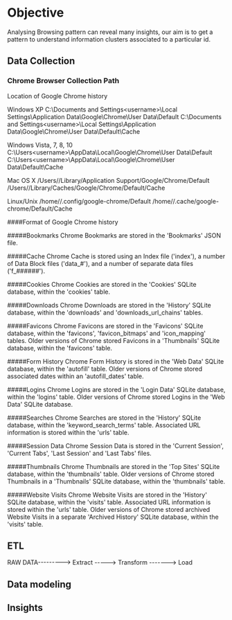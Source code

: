 # Objective
Analysing Browsing pattern can reveal many insights, our aim is to get a pattern to understand information clusters associated to a particular id.

## Data Collection

### Chrome Browser Collection Path

Location of Google Chrome history

Windows XP
C:\Documents and Settings\<username>\Local Settings\Application Data\Google\Chrome\User Data\Default
C:\Documents and Settings\<username>\Local Settings\Application Data\Google\Chrome\User Data\Default\Cache

Windows Vista, 7, 8, 10
C:\Users\<username>\AppData\Local\Google\Chrome\User Data\Default
C:\Users\<username>\AppData\Local\Google\Chrome\User Data\Default\Cache

Mac OS X
/Users/<username>/Library/Application Support/Google/Chrome/Default
/Users/<username>/Library/Caches/Google/Chrome/Default/Cache

Linux/Unix
/home/<username>/.config/google-chrome/Default
/home/<username>/.cache/google-chrome/Default/Cache

####Format of Google Chrome history

#####Bookmarks
Chrome Bookmarks are stored in the 'Bookmarks' JSON file.

#####Cache
Chrome Cache is stored using an Index file ('index'), a number of Data Block files ('data_#'), and a number of separate data files ('f_######').

#####Cookies
Chrome Cookies are stored in the 'Cookies' SQLite database, within the 'cookies' table.

#####Downloads
Chrome Downloads are stored in the 'History' SQLite database, within the 'downloads' and 'downloads_url_chains' tables.

#####Favicons
Chrome Favicons are stored in the 'Favicons' SQLite database, within the 'favicons', 'favicon_bitmaps' and 'icon_mapping' tables. Older versions of Chrome stored Favicons in a 'Thumbnails' SQLite database, within the 'favicons' table.

#####Form History
Chrome Form History is stored in the 'Web Data' SQLite database, within the 'autofill' table. Older versions of Chrome stored associated dates within an 'autofill_dates' table.

#####Logins
Chrome Logins are stored in the 'Login Data' SQLite database, within the 'logins' table. Older versions of Chrome stored Logins in the 'Web Data' SQLite database.

#####Searches
Chrome Searches are stored in the 'History' SQLite database, within the 'keyword_search_terms' table. Associated URL information is stored within the 'urls' table.

#####Session Data
Chrome Session Data is stored in the 'Current Session', 'Current Tabs', 'Last Session' and 'Last Tabs' files.

#####Thumbnails
Chrome Thumbnails are stored in the 'Top Sites' SQLite database, within the 'thumbnails' table. Older versions of Chrome stored Thumbnails in a 'Thumbnails' SQLite database, within the 'thumbnails' table.

#####Website Visits
Chrome Website Visits are stored in the 'History' SQLite database, within the 'visits' table. Associated URL information is stored within the 'urls' table. Older versions of Chrome stored archived Website Visits in a separate 'Archived History' SQLite database, within the 'visits' table.

## ETL

RAW DATA---------> Extract -----> Transform -------> Load

## Data modeling

## Insights
